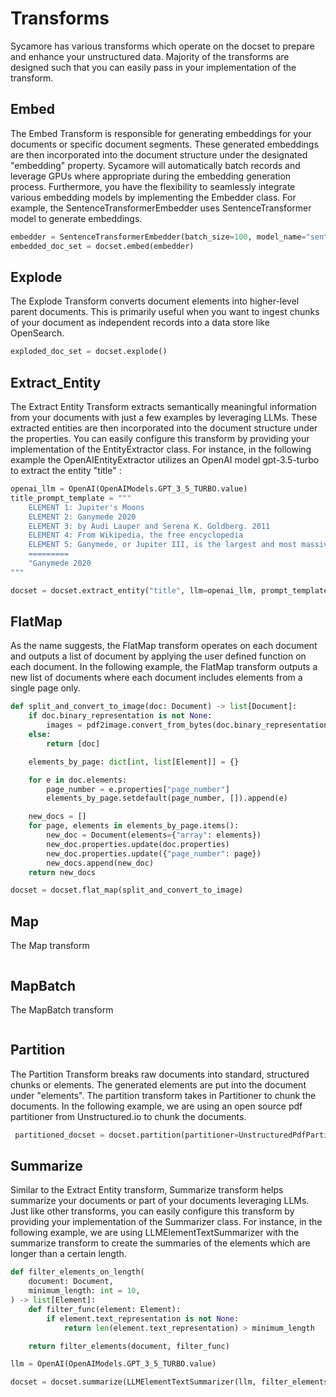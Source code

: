 # Transforms

Sycamore has various transforms which operate on the docset to prepare and enhance your unstructured data. Majority of the
transforms are designed such that you can easily pass in your implementation of the transform.

## Embed
The Embed Transform is responsible for generating embeddings for your documents or specific document segments.
These generated embeddings are then incorporated into the document structure under the designated "embedding" property.
Sycamore will automatically batch records and leverage GPUs where appropriate during the embedding generation process.
Furthermore, you have the flexibility to seamlessly integrate various embedding models by implementing the Embedder class.
For example, the SentenceTransformerEmbedder uses SentenceTransformer model to generate embeddings.

```python
embedder = SentenceTransformerEmbedder(batch_size=100, model_name="sentence-transformers/all-MiniLM-L6-v2")
embedded_doc_set = docset.embed(embedder)
```

## Explode
The Explode Transform converts document elements into higher-level parent documents. This is primarily useful when
you want to ingest chunks of your document as independent records into a data store like OpenSearch.

```python
exploded_doc_set = docset.explode()
```
## Extract_Entity
The Extract Entity Transform extracts semantically meaningful information from your documents with just a few examples
by leveraging LLMs. These extracted entities are then incorporated into the document structure under the properties.
You can easily configure this transform by providing your implementation of the EntityExtractor class. For instance, in the following example
the OpenAIEntityExtractor utilizes an OpenAI model gpt-3.5-turbo to extract the entity "title" :

```python
openai_llm = OpenAI(OpenAIModels.GPT_3_5_TURBO.value)
title_prompt_template = """
    ELEMENT 1: Jupiter's Moons
    ELEMENT 2: Ganymede 2020
    ELEMENT 3: by Audi Lauper and Serena K. Goldberg. 2011
    ELEMENT 4: From Wikipedia, the free encyclopedia
    ELEMENT 5: Ganymede, or Jupiter III, is the largest and most massive natural satellite of Jupiter as well as in the Solar System, being a planetary-mass moon. It is the largest Solar System object without an atmosphere, despite being the only moon of the Solar System with a magnetic field. Like Titan, it is larger than the planet Mercury, but has somewhat less surface gravity than Mercury, Io or the Moon.
    =========
    "Ganymede 2020
"""

docset = docset.extract_entity("title", llm=openai_llm, prompt_template=title_context_template)
```

## FlatMap
As the name suggests, the FlatMap transform operates on each document and outputs a list of document by applying the
user defined function on each document. In the following example, the FlatMap transform outputs a new list of documents
where each document includes elements from a single page only.
```python
def split_and_convert_to_image(doc: Document) -> list[Document]:
    if doc.binary_representation is not None:
        images = pdf2image.convert_from_bytes(doc.binary_representation)
    else:
        return [doc]

    elements_by_page: dict[int, list[Element]] = {}

    for e in doc.elements:
        page_number = e.properties["page_number"]
        elements_by_page.setdefault(page_number, []).append(e)

    new_docs = []
    for page, elements in elements_by_page.items():
        new_doc = Document(elements={"array": elements})
        new_doc.properties.update(doc.properties)
        new_doc.properties.update({"page_number": page})
        new_docs.append(new_doc)
    return new_docs

docset = docset.flat_map(split_and_convert_to_image)
```

## Map
The Map transform
```python

```
## MapBatch
The MapBatch transform
```python

```

## Partition
The Partition Transform breaks raw documents into standard, structured chunks or elements. The generated elements are put
into the document under "elements". The partition transform takes in Partitioner to chunk the documents. In the following example,
we are using an open source pdf partitioner from Unstructured.io to chunk the documents.

```python
 partitioned_docset = docset.partition(partitioner=UnstructuredPdfPartitioner())
```
## Summarize
Similar to the Extract Entity transform, Summarize transform helps summarize your documents or part of your documents
leveraging LLMs. Just like other transforms, you can easily configure this transform by providing your implementation of
the Summarizer class. For instance, in the following example, we are using LLMElementTextSummarizer with the summarize transform
to create the summaries of the elements which are longer than a certain length.

```python
def filter_elements_on_length(
    document: Document,
    minimum_length: int = 10,
) -> list[Element]:
    def filter_func(element: Element):
        if element.text_representation is not None:
            return len(element.text_representation) > minimum_length

    return filter_elements(document, filter_func)

llm = OpenAI(OpenAIModels.GPT_3_5_TURBO.value)

docset = docset.summarize(LLMElementTextSummarizer(llm, filter_elements_on_length))
```
